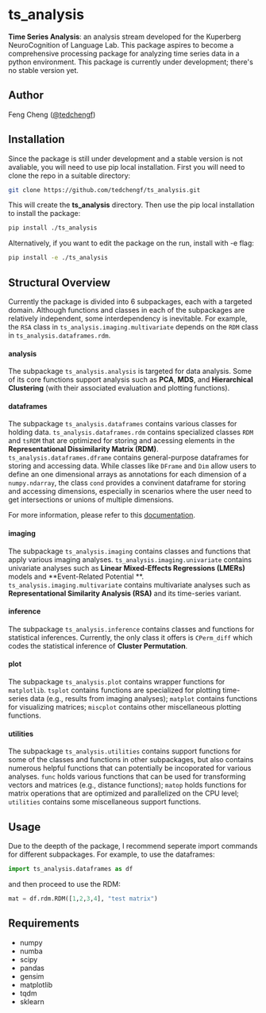 # ts_analysis
**Time Series Analysis**: an analysis stream developed for the Kuperberg NeuroCognition of Language Lab. This package aspires to become a comprehensive processing package for analyzing time series data in a python environment.
This package is currently under development; there's no stable version yet.

## Author
Feng Cheng ([@tedchengf](https://github.com/tedchengf))

## Installation
Since the package is still under development and a stable version is not avaliable, you will need to use pip local installation. First you will need to  clone the repo in a suitable directory:

```bash
git clone https://github.com/tedchengf/ts_analysis.git
```
This will create the **ts_analysis** directory. Then use the pip local installation to install the package:
```bash
pip install ./ts_analysis 
```
Alternatively, if you want to edit the package on the run, install with -e flag:
```bash
pip install -e ./ts_analysis
```

## Structural Overview
Currently the package is divided into 6 subpackages, each with a targeted domain. Although functions and classes in each of the subpackages are relatively independent, some interdependency is inevitable. For example, the <code>RSA</code> class in <code>ts_analysis.imaging.multivariate</code>  depends on the <code>RDM</code> class in <code>ts_analysis.dataframes.rdm</code>.  

#### analysis
The subpackage <code>ts_analysis.analysis</code> is targeted for data analysis. Some of its core functions support analysis such as **PCA**, **MDS**, and **Hierarchical Clustering** (with their associated evaluation and plotting functions).

#### dataframes
The subpackage <code>ts_analysis.dataframes</code> contains various classes for holding data. <code>ts_analysis.dataframes.rdm</code> contains specialized classes `RDM` and `tsRDM`  that are optimized for storing and acessing elements in the **Representational Dissimilarity Matrix (RDM)**. <code>ts_analysis.dataframes.dframe</code> contains general-purpose dataframes for storing and accessing data. While classes like `DFrame` and `Dim` allow users to define an one dimensional arrays as annotations for each dimension of a `numpy.ndarray`, the class `cond` provides a convinent dataframe for storing and accessing dimensions, especially in scenarios where the user need to get intersections or unions of multiple dimensions.

For more information, please refer to this [documentation](src/ts_analysis/dataframes/Documentation.md).

#### imaging

The subpackage `ts_analysis.imaging` contains classes and functions that apply various imaging analyses. `ts_analysis.imaging.univariate` contains univariate analyses such as **Linear Mixed-Effects Regressions (LMERs)** models and **Event-Related Potential **. `ts_analysis.imaging.multivariate` contains multivariate analyses such as **Representational Similarity Analysis (RSA)** and its time-series variant.

#### inference

The subpackage `ts_analysis.inference` contains classes and functions for statistical inferences. Currently, the only class it offers is `CPerm_diff` which codes the statistical inference of **Cluster Permutation**.

#### plot

The subpackage `ts_analysis.plot` contains wrapper functions for `matplotlib`. `tsplot` contains functions are specialized for plotting time-series data (e.g., results from imaging analyses); `matplot` contains functions for visualizing matrices; `miscplot` contains other miscellaneous plotting functions.

#### utilities

The subpackage `ts_analysis.utilities` contains support functions for some of the classes and functions in other subpackages, but also contains numerous helpful functions that can potentially be incoporated for various analyses. `func` holds various functions that can be used for transforming vectors and matrices (e.g., distance functions); `matop` holds functions for matrix operations that are optimized and parallelized on the CPU level; `utilities` contains some miscellaneous support functions.  

## Usage
Due to the deepth of the package, I recommend seperate import commands for different subpackages. For example, to use the dataframes:
```python
import ts_analysis.dataframes as df
```
and then proceed to use the RDM:
```python
mat = df.rdm.RDM([1,2,3,4], "test matrix")
```
## Requirements
* numpy
* numba
* scipy
* pandas
* gensim
* matplotlib
* tqdm
* sklearn